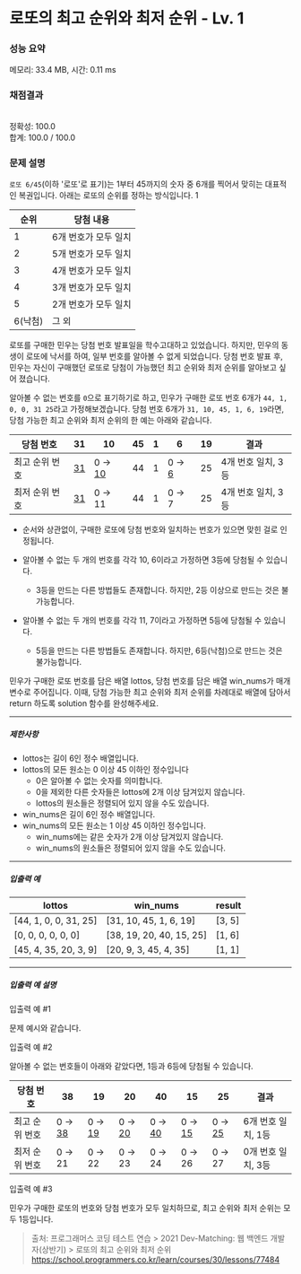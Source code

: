# 로또의 최고 순위와 최저 순위 - Lv. 1

### 성능 요약

메모리: 33.4 MB, 시간: 0.11 ms

### 채점결과

<br/>정확성: 100.0<br/>합계: 100.0 / 100.0

### 문제 설명

<p><code>로또 6/45</code>(이하 '로또'로 표기)는 1부터 45까지의 숫자 중 6개를 찍어서 맞히는 대표적인 복권입니다. 아래는 로또의 순위를 정하는 방식입니다. 1</p>

<table class="table">
  <thead>
    <tr>
      <th>순위</th>
      <th>당첨 내용</th>
    </tr>
  </thead>
  <tbody>	
    <tr>
      <td>1</td>
      <td>6개 번호가 모두 일치</td>
    </tr>
    <tr>
      <td>2</td>
      <td>5개 번호가 모두 일치</td>
    </tr>
    <tr>
      <td>3</td>
      <td>4개 번호가 모두 일치</td>
    </tr>
    <tr>
      <td>4</td>
      <td>3개 번호가 모두 일치</td>
    </tr>
    <tr>
      <td>5</td>
      <td>2개 번호가 모두 일치</td>
    </tr>
    <tr>
      <td>6(낙첨)</td>
      <td>그 외</td>
    </tr>
  </tbody>
</table>

<p>로또를 구매한 민우는 당첨 번호 발표일을 학수고대하고 있었습니다. 하지만, 민우의 동생이 로또에 낙서를 하여, 일부 번호를 알아볼 수 없게 되었습니다. 당첨 번호 발표 후, 민우는 자신이 구매했던 로또로 당첨이 가능했던 최고 순위와 최저 순위를 알아보고 싶어 졌습니다.</p>

<p>알아볼 수 없는 번호를 <code>0</code>으로 표기하기로 하고, 민우가 구매한 로또 번호 6개가 <code>44, 1, 0, 0, 31 25</code>라고 가정해보겠습니다. 당첨 번호 6개가 <code>31, 10, 45, 1, 6, 19</code>라면, 당첨 가능한 최고 순위와 최저 순위의 한 예는 아래와 같습니다.</p>

<table class="table">
  <thead>
    <tr>
      <th>당첨 번호</th>
      <th>31</th>
      <th>10</th>
      <th>45</th>
      <th>1</th>
      <th>6</th>
      <th>19</th>
      <th>결과</th>
    </tr>
  </thead>
  <tbody>	
    <tr>
      <td>최고 순위 번호</td>
      <td><u>31</u></td>
      <td>0 → <u>10</u></td>
      <td>44</td>
      <td>1</td>
      <td>0 → <u>6</u></td>
      <td>25</td>
      <td>4개 번호 일치, 3등</td>
    </tr>
    <tr>
      <td>최저 순위 번호</td>
      <td><u>31</u></td>
      <td>0 → 11</td>
      <td>44</td>
      <td>1</td>
      <td>0 → 7</td>
      <td>25</td>
      <td>4개 번호 일치, 3등</td>
    </tr>
  </tbody>
</table>

+ 순서와 상관없이, 구매한 로또에 당첨 번호와 일치하는 번호가 있으면 맞힌 걸로 인정됩니다.

+ 알아볼 수 없는 두 개의 번호를 각각 10, 6이라고 가정하면 3등에 당첨될 수 있습니다.

  * 3등을 만드는 다른 방법들도 존재합니다. 하지만, 2등 이상으로 만드는 것은 불가능합니다.

+ 알아볼 수 없는 두 개의 번호를 각각 11, 7이라고 가정하면 5등에 당첨될 수 있습니다.

  * 5등을 만드는 다른 방법들도 존재합니다. 하지만, 6등(낙첨)으로 만드는 것은 불가능합니다.

<p>민우가 구매한 로또 번호를 담은 배열 lottos, 당첨 번호를 담은 배열 win_nums가 매개변수로 주어집니다. 이때, 당첨 가능한 최고 순위와 최저 순위를 차례대로 배열에 담아서 return 하도록 solution 함수를 완성해주세요.</p>

<hr>

<h5>제한사항</h5>

+ lottos는 길이 6인 정수 배열입니다.
+ lottos의 모든 원소는 0 이상 45 이하인 정수입니다
  * 0은 알아볼 수 없는 숫자를 의미합니다.
  * 0을 제외한 다른 숫자들은 lottos에 2개 이상 담겨있지 않습니다.
  * lottos의 원소들은 정렬되어 있지 않을 수도 있습니다.
+ win_nums은 길이 6인 정수 배열입니다.
+ win_nums의 모든 원소는 1 이상 45 이하인 정수입니다.
  * win_nums에는 같은 숫자가 2개 이상 담겨있지 않습니다.
  * win_nums의 원소들은 정렬되어 있지 않을 수도 있습니다.

<hr>

<h5>입출력 예</h5>

<table class="table">
  <thead>
    <tr>
      <th>lottos</th>
      <th>win_nums</th>
      <th>result</th>
    </tr>
  </thead>
  <tbody>	
    <tr>
      <td>[44, 1, 0, 0, 31, 25]</td>
      <td>[31, 10, 45, 1, 6, 19]</td>
      <td>[3, 5]</td>
    </tr>
    <tr>
      <td>[0, 0, 0, 0, 0, 0]</td>
      <td>[38, 19, 20, 40, 15, 25]</td>
      <td>[1, 6]</td>
    </tr>
    <tr>
      <td>[45, 4, 35, 20, 3, 9]</td>
      <td>[20, 9, 3, 45, 4, 35]</td>
      <td>[1, 1]</td>
    </tr>
  </tbody>
</table>

<hr>

<h5>입출력 예 설명</h5>

<p>입출력 예 #1</p>

<p>문제 예시와 같습니다.</p>

<p>입출력 예 #2</p>

<p>알아볼 수 없는 번호들이 아래와 같았다면, 1등과 6등에 당첨될 수 있습니다.</p>

<table class="table">
  <thead>
    <tr>
      <th>당첨 번호</th>
      <th>38</th>
      <th>19</th>
      <th>20</th>
      <th>40</th>
      <th>15</th>
      <th>25</th>
      <th>결과</th>
    </tr>
  </thead>
  <tbody>	
    <tr>
      <td>최고 순위 번호</td>
      <td>0 → <u>38</u></td>
      <td>0 → <u>19</u></td>
      <td>0 → <u>20</u></td>
      <td>0 → <u>40</u></td>
      <td>0 → <u>15</u></td>
      <td>0 → <u>25</u></td>
      <td>6개 번호 일치, 1등</td>
    </tr>
    <tr>
      <td>최저 순위 번호</td>
      <td>0 → 21</td>
      <td>0 → 22</td>
      <td>0 → 23</td>
      <td>0 → 24</td>
      <td>0 → 26</td>
      <td>0 → 27</td>
      <td>0개 번호 일치, 3등</td>
    </tr>
  </tbody>
</table>

<p>입출력 예 #3</p>

<p>민우가 구매한 로또의 번호와 당첨 번호가 모두 일치하므로, 최고 순위와 최저 순위는 모두 1등입니다.</p>


> 출처: 프로그래머스 코딩 테스트 연습 > 2021 Dev-Matching: 웹 백엔드 개발자(상반기) > 로또의 최고 순위와 최저 순위 https://school.programmers.co.kr/learn/courses/30/lessons/77484
